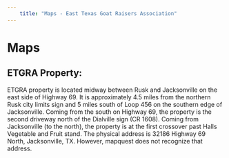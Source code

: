 ```yaml
---
    title: "Maps - East Texas Goat Raisers Association"
---
```



# Maps

## ETGRA Property:


ETGRA property is located midway between Rusk and Jacksonville on the east side of Highway 69. It is approximately 4.5 miles from the northern Rusk city limits sign and 5 miles south of Loop 456 on the southern edge of Jacksonville. Coming from the south on Highway 69, the property is the second driveway north of the Dialville sign (CR 1608). Coming from Jacksonville (to the north), the property is at the first crossover past Halls Vegetable and Fruit stand. The physical address is 32186 Highway 69 North, Jacksonville, TX. However, mapquest does not recognize that address.

<!-- TODO: Put map here -->